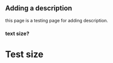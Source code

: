 ## Adding a description

this page is a testing page for adding description.

### text size?

# Test size
